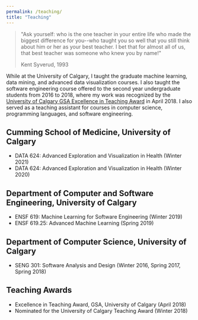 ```yaml
---
permalink: /teaching/
title: "Teaching"
---
```


>"Ask yourself: who is the one teacher in your entire life who made the biggest difference for you--who taught you so well that you still think about him or her as your best teacher. I bet that for almost all of us, that best teacher was someone who knew you by name!"
>
>Kent Syverud, 1993


While at the University of Calgary, I taught the graduate machine learning, data mining, and advanced data visualization courses. I also taught the software engineering course offered to the second year undergraduate students from 2016 to 2018, where my work was recognized by the [University of Calgary GSA Excellence in Teaching Award](https://news.ucalgary.ca/news/graduate-students-association-recognizes-excellence-annual-awards-gala-0) in April 2018. I also served as a teaching assistant for courses in computer science, programming languages, and software engineering.


## Cumming School of Medicine, University of Calgary 
- DATA 624: Advanced Exploration and Visualization in Health (Winter 2021)
- DATA 624: Advanced Exploration and Visualization in Health (Winter 2020)

## Department of Computer and Software Engineering, University of Calgary
- ENSF 619: Machine Learning for Software Engineering (Winter 2019)
- ENSF 619.25: Advanced Machine Learning (Spring 2019)

## Department of Computer Science, University of Calgary
- SENG 301: Software Analysis and Design (Winter 2016, Spring 2017, Spring 2018)

## Teaching Awards
* Excellence in Teaching Award, GSA, University of Calgary (April 2018)
* Nominated for the University of Calgary Teaching Award (Winter 2018)
